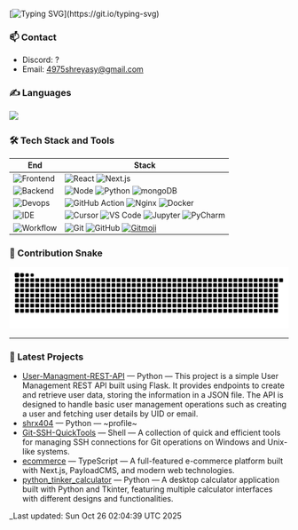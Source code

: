 [![Typing SVG](https://readme-typing-svg.demolab.com?font=Fira+Code&pause=1000&vCenter=true&width=435&lines=Hey%F0%9F%91%8B%2C+I'm+Shreyas.;A+Full-Stack+Developer.;An+Open+Source+Contributor.)](https://git.io/typing-svg)


### 📫 Contact

- Discord: ?
- Email: 4975shreyasy@gmail.com

### ✍️ Languages
<!-- LANGUAGES_START -->

<!-- ![HTML](https://img.shields.io/badge/-HTML-E34F26?style=flat&logo=html5&logoColor=white) ![JavaScript](https://img.shields.io/badge/-JavaScript-C69D00?style=flat&logo=javascript&logoColor=white) ![TypeScript](https://img.shields.io/badge/-TypeScript-2f74c0?style=flat&logo=typescript&logoColor=white) ![CSS](https://img.shields.io/badge/-CSS-254bdd?style=flat&logo=css3) ![Python](https://img.shields.io/badge/-Python-2b5b83?style=flat&logo=python&logoColor=ffdf76) ![CMD](https://img.shields.io/badge/-CMD-4D4D4D?style=flat&logo=windows-terminal&logoColor=white) -->

<td>
    <picture>
      <source media="(prefers-color-scheme: dark)" srcset="https://github-readme-stats.vercel.app/api/top-langs/?username=shrx404&theme=vue-dark&layout=compact&hide_border=true">
      <source media="(prefers-color-scheme: light)" srcset="https://github-readme-stats.vercel.app/api/top-langs/?username=shrx404&theme=vue&layout=compact&hide_border=true">
      <img src="https://github-readme-stats.vercel.app/api/top-langs/?username=shrx404&theme=vue&layout=compact&hide_border=true">
    </picture>
</td>
<!-- LANGUAGES_END -->

### 🛠 Tech Stack and Tools

| End                                                                  | Stack                                                                                                                                                                                                                                                                                                                       |
| -------------------------------------------------------------------- | --------------------------------------------------------------------------------------------------------------------------------------------------------------------------------------------------------------------------------------------------------------------------------------------------------------------------- |
| ![Frontend](https://img.shields.io/badge/-Frontend-black?style=flat) | ![React](https://img.shields.io/badge/-React-52BAD7?style=flat&logo=react&logoColor=white) ![Next.js](https://img.shields.io/badge/-Next.js-000000?style=flat&logo=next.js&logoColor=white) |
| ![Backend](https://img.shields.io/badge/-Backend-black?style=flat)   | ![Node](https://img.shields.io/badge/-Node-white?style=flat&logo=node.js) ![Python](https://img.shields.io/badge/-Python-3776AB?style=flat&logo=python&logoColor=white) ![mongoDB](https://img.shields.io/badge/-mongoDB-white?style=flat&logo=mongodb)                                                                                                                                                                   |
| ![Devops](https://img.shields.io/badge/-Devops-black?style=flat)     | ![GitHub Action][gitHub-action]  ![Nginx](https://img.shields.io/badge/-Nginx-CEF1D1?style=flat&logo=nginx)  ![Docker](https://img.shields.io/badge/-Docker-cbe3f2?style=flat&logo=docker)                                                                                                                                                                    |
| ![IDE](https://img.shields.io/badge/-IDE-black?style=flat)           | ![Cursor](https://img.shields.io/badge/-Cursor-000000?style=flat&logo=cursor&logoColor=white) ![VS Code](https://img.shields.io/badge/-VS_Code-007ACC?style=flat&logo=visualstudiocode&logoColor=white) ![Jupyter](https://img.shields.io/badge/-Jupyter-F37626?style=flat&logo=jupyter&logoColor=white) ![PyCharm](https://img.shields.io/badge/-PyCharm-3a3a3a?style=flat&logo=pycharm)                                                  |
| ![Workflow](https://img.shields.io/badge/-Ohter-black?style=flat)           | ![Git](https://img.shields.io/badge/-Git-black?style=flat&logo=git) ![GitHub](https://img.shields.io/badge/-GitHub-black?style=flat&logo=github)     [![Gitmoji][gitmoji]][gcw]                                                                                           |

[gitHub-action]: https://img.shields.io/badge/-GitHub_Actions-black?style=flat&logo=github
[gitmoji]: https://img.shields.io/badge/-😉_Gitmoji_Commit_Workflow-black?style=flat
[gcw]: https://github.com/arvinxx/gitmoji-commit-workflow


<!-- ### 📊 GitHub Stats

<table>
  <tbody>
    <tr>
      <td>
        <picture>
          <source media="(prefers-color-scheme: dark)" srcset="https://github-readme-stats.vercel.app/api?username=shrx404&theme=vue-dark&show_icons=true&hide_border=true">
          <source media="(prefers-color-scheme: light)" srcset="https://github-readme-stats.vercel.app/api?username=shrx404&theme=vue&show_icons=true&hide_border=true">
          <img src="https://github-readme-stats.vercel.app/api?username=shrx404&theme=vue&show_icons=true&hide_border=true">
        </picture>
      </td>
    </tr>
  </tbody>
</table> -->

### 🐍 Contribution Snake

<picture>
  <source media="(prefers-color-scheme: dark)" srcset="https://raw.githubusercontent.com/ayangweb/ayangweb/master/assets/github-contribution-grid-snake-dark.svg">
  <source media="(prefers-color-scheme: light)" srcset="https://raw.githubusercontent.com/ayangweb/ayangweb/master/assets/github-contribution-grid-snake.svg">
  <img alt="github contribution grid snake animation" src="https://raw.githubusercontent.com/ayangweb/ayangweb/master/assets/github-contribution-grid-snake.svg">
</picture>

---

### 🔭 Latest Projects
<!-- PROJECTS_START -->
- [User-Managment-REST-API](https://github.com/shrx404/User-Managment-REST-API) — Python — This project is a simple User Management REST API built using Flask. It provides endpoints to create and retrieve user data, storing the information in a JSON file. The API is designed to handle basic user management operations such as creating a user and fetching user details by UID or email.
- [shrx404](https://github.com/shrx404/shrx404) — Python — ~profile~
- [Git-SSH-QuickTools](https://github.com/shrx404/Git-SSH-QuickTools) — Shell — A collection of quick and efficient tools for managing SSH connections for Git operations on Windows and Unix-like systems.
- [ecommerce](https://github.com/shrx404/ecommerce) — TypeScript — A full-featured e-commerce platform built with Next.js, PayloadCMS, and modern web technologies.
- [python_tinker_calculator](https://github.com/shrx404/python_tinker_calculator) — Python — A desktop calculator application built with Python and Tkinter, featuring multiple calculator interfaces with different designs and functionalities.
<!-- PROJECTS_END -->

_Last updated: <!-- LAST_UPDATED --> Sun Oct 26 02:04:39 UTC 2025
